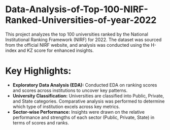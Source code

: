 # Data-Analysis-of-Top-100-NIRF-Ranked-Universities-of-year-2022

This project analyzes the top 100 universities ranked by the National Institutional Ranking Framework (NIRF) for 2022. The dataset was sourced from the official NIRF website, and analysis was conducted using the H-index and KZ score for enhanced insights.

# **Key Highlights:**

- **Exploratory Data Analysis (EDA):** Conducted EDA on ranking scores and scores across institutions to uncover key patterns.
- **University Classification:** Universities are classified into Public, Private, and State categories. Comparative analysis was performed to determine which type of institution excels across key metrics.
- **Sector-wise Performance:** Insights were drawn on the relative performance and strengths of each sector (Public, Private, State) in terms of scores and ranks.

